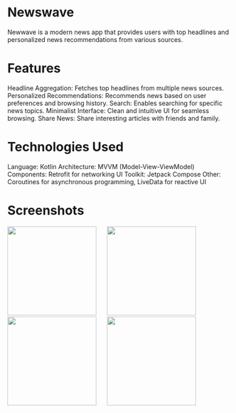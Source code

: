 # Newswave

Newwave is a modern news app that provides users with top headlines and personalized news recommendations from various sources.

# Features

Headline Aggregation: Fetches top headlines from multiple news sources.
Personalized Recommendations: Recommends news based on user preferences and browsing history.
Search: Enables searching for specific news topics.
Minimalist Interface: Clean and intuitive UI for seamless browsing.
Share News: Share interesting articles with friends and family.

# Technologies Used

Language: Kotlin
Architecture: MVVM (Model-View-ViewModel)
Components: Retrofit for networking
UI Toolkit: Jetpack Compose
Other: Coroutines for asynchronous programming, LiveData for reactive UI

# Screenshots

<p align="start">
    <img src="https://github.com/user-attachments/assets/5a3df173-cc78-4a39-b1c5-5eb80d8df8ba" width="200">
    &nbsp;&nbsp;&nbsp;&nbsp;
    <img src="https://github.com/user-attachments/assets/87112eaa-6ecc-4076-b0d8-f821debda218" width="200">
    &nbsp;&nbsp;&nbsp;&nbsp;
    <img src="https://github.com/user-attachments/assets/bf3d706b-8ee6-438e-8dbb-4acbb2d4d784" width="200">
    &nbsp;&nbsp;&nbsp;&nbsp;
    <img src="https://github.com/user-attachments/assets/dfa472c1-06f0-47f5-824f-97957d914659" width="200">
</p>
